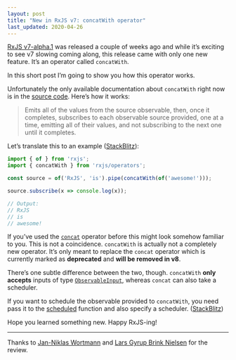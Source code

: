 ```yaml
---
layout: post
title: "New in RxJS v7: concatWith operator"
last_updated: 2020-04-26
---
```


[RxJS v7-alpha.1](https://github.com/ReactiveX/rxjs/blob/master/CHANGELOG.md#700-alpha1-2019-12-27) was released a couple of weeks ago and while it’s exciting to see v7 slowing coming along, this release came with only one new feature. It’s an operator called `concatWith`.

In this short post I’m going to show you how this operator works.

Unfortunately the only available documentation about `concatWith` right now is in the [source code](https://github.com/ReactiveX/rxjs/blob/master/src/internal/operators/concatWith.ts). Here’s how it works:

> Emits all of the values from the source observable, then, once it completes, subscribes to each observable source provided, one at a time, emitting all of their values, and not subscribing to the next one until it completes.

Let’s translate this to an example ([StackBlitz](https://stackblitz.com/edit/rxjs-cqhd42)):

```ts
import { of } from 'rxjs';
import { concatWith } from 'rxjs/operators';

const source = of('RxJS', 'is').pipe(concatWith(of('awesome!')));

source.subscribe(x => console.log(x));

// Output:
// RxJS
// is
// awesome!
```

If you’ve used the [`concat`](https://rxjs.dev/api/operators/concat) operator before this might look somehow familiar to you. This is not a coincidence. `concatWith` is actually not a completely new operator. It’s only meant to replace the `concat` operator which is currently marked as **deprecated** and **will be removed in v8**.

There’s one subtle difference between the two, though. `concatWith` **only accepts** inputs of type [`ObservableInput`](https://rxjs.dev/api/index/type-alias/ObservableInput), whereas `concat` can also take a scheduler.

If you want to schedule the observable provided to `concatWith`, you need pass it to the [scheduled](https://rxjs.dev/api/index/function/scheduled) function and also specify a scheduler. ([StackBlitz](https://stackblitz.com/edit/rxjs-vqcyun))

Hope you learned something new. Happy RxJS-ing!

---

Thanks to [Jan-Niklas Wortmann](https://twitter.com/niklas_wortmann) and [Lars Gyrup Brink Nielsen](https://twitter.com/LayZeeDK) for the review.